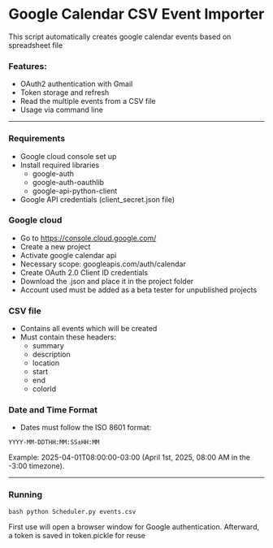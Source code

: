 # Google Calendar CSV Event Importer
This script automatically creates google calendar events based on spreadsheet file

### Features:
- OAuth2 authentication with Gmail
- Token storage and refresh
- Read the multiple events from a CSV file
- Usage via command line

---

### Requirements
- Google cloud console set up
- Install required libraries
  - google-auth
  - google-auth-oauthlib
  - google-api-python-client
- Google API credentials (client_secret.json file)

### Google cloud
  - Go to https://console.cloud.google.com/
  - Create a new project
  - Activate google calendar api
  - Necessary scope: googleapis.com/auth/calendar
  - Create OAuth 2.0 Client ID credentials
  - Download the .json and place it in the project folder
  - Account used must be added as a beta tester for unpublished projects

### CSV file
- Contains all events which will be created
- Must contain these headers:
  - summary
  - description
  - location
  - start
  - end
  - colorId

### Date and Time Format

- Dates must follow the ISO 8601 format:

```YYYY-MM-DDTHH:MM:SS±HH:MM```

Example: 2025-04-01T08:00:00-03:00 (April 1st, 2025, 08:00 AM in the -3:00 timezone).

---

 ### Running
```bash python Scheduler.py events.csv```

First use will open a browser window for Google authentication. Afterward, a token is saved in token.pickle for reuse

